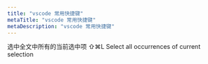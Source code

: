 ```yaml
---
title: "vscode 常用快捷键"
metaTitle: "vscode 常用快捷键"
metaDescription: "vscode 常用快捷键"
---
```


选中全文中所有的当前选中项
⇧⌘L Select all occurrences of current selection


